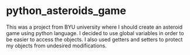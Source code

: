 # python_asteroids_game

This was a project from BYU university where I should create an asteroid game using python language. I decided to use global variables in order to be easier to access the objects.
I also used getters and setters to protect my objects from undesired modifications.
